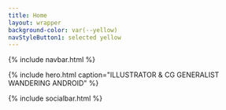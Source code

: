 ```yaml
---
title: Home
layout: wrapper
background-color: var(--yellow)
navStyleButton1: selected yellow
---
```


{% include navbar.html %}

{% include hero.html 
  caption="ILLUSTRATOR & CG GENERALIST<br>WANDERING ANDROID"
%}

{% include socialbar.html %}